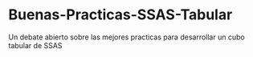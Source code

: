 # Buenas-Practicas-SSAS-Tabular
Un debate abierto sobre las mejores practicas para desarrollar un cubo tabular de SSAS
